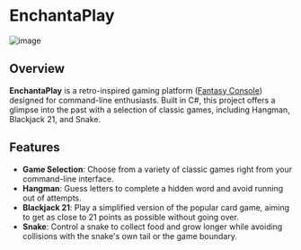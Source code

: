 # EnchantaPlay

 ![image](https://github.com/Kilian-Sosa/EnchantaPlay/assets/85161810/29a4735d-380f-475d-9c3e-7314cab93fd8)

 ## Overview

**EnchantaPlay** is a retro-inspired gaming platform ([Fantasy Console](https://en.wikipedia.org/wiki/Fantasy_video_game_console)) designed for command-line enthusiasts. Built in C#, this project offers a glimpse into the past with a selection of classic games, including Hangman, Blackjack 21, and Snake. 

## Features

- **Game Selection**: Choose from a variety of classic games right from your command-line interface.
- **Hangman**: Guess letters to complete a hidden word and avoid running out of attempts.
- **Blackjack 21**: Play a simplified version of the popular card game, aiming to get as close to 21 points as possible without going over.
- **Snake**: Control a snake to collect food and grow longer while avoiding collisions with the snake's own tail or the game boundary.
